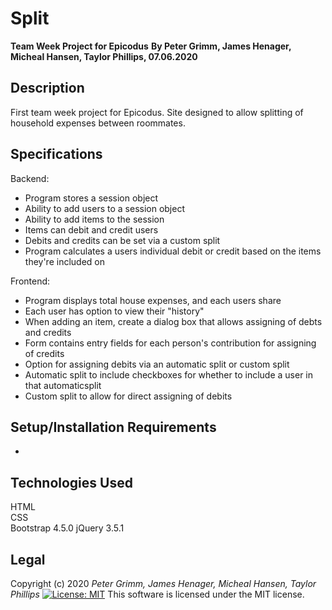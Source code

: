 # Split
**Team Week Project for Epicodus**
**By Peter Grimm, James Henager, Micheal Hansen, Taylor Phillips, 07.06.2020**

## Description

First team week project for Epicodus. Site designed to allow splitting of household expenses between roommates.

## Specifications

Backend:
* Program stores a session object
* Ability to add users to a session object
* Ability to add items to the session
* Items can debit and credit users
* Debits and credits can be set via a custom split
* Program calculates a users individual debit or credit based on the items they're included on

Frontend:
* Program displays total house expenses, and each users share
* Each user has option to view their "history"
* When adding an item, create a dialog box that allows assigning of debts and credits
* Form contains entry fields for each person's contribution for assigning of credits
* Option for assigning debits via an automatic split or custom split
* Automatic split to include checkboxes for whether to include a user in that automaticsplit
* Custom split to allow for direct assigning of debits


## Setup/Installation Requirements

* 

## Technologies Used

HTML  
CSS  
Bootstrap 4.5.0
jQuery 3.5.1

## Legal

Copyright (c) 2020  *Peter Grimm, James Henager, Micheal Hansen, Taylor Phillips*
[![License: MIT](https://img.shields.io/badge/License-MIT-yellow.svg)](https://opensource.org/licenses/MIT) This software is licensed under the MIT license.
